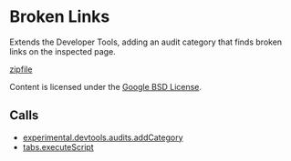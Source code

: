 
Broken Links
=======

Extends the Developer Tools, adding an audit category that finds broken links on the inspected page.

[zipfile](http://developer.chrome.com/extensions/examples/api/devtools/audits/broken-links.zip)

Content is licensed under the [Google BSD License](http://code.google.com/google_bsd_license.html).

Calls
-----

* [experimental.devtools.audits.addCategory](http://developer.chrome.com/extensions/experimental.devtools.audits.html#method-addCategory)
* [tabs.executeScript](http://developer.chrome.com/extensions/tabs.html#method-executeScript)